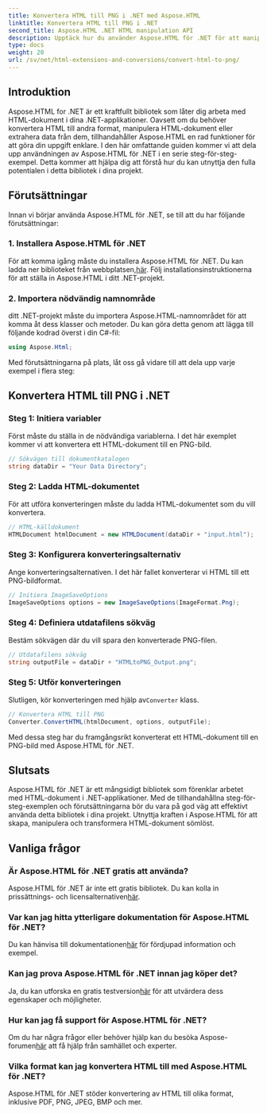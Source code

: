 ```yaml
---
title: Konvertera HTML till PNG i .NET med Aspose.HTML
linktitle: Konvertera HTML till PNG i .NET
second_title: Aspose.HTML .NET HTML manipulation API
description: Upptäck hur du använder Aspose.HTML för .NET för att manipulera och konvertera HTML-dokument. Steg-för-steg-guide för effektiv .NET-utveckling.
type: docs
weight: 20
url: /sv/net/html-extensions-and-conversions/convert-html-to-png/
---
```


## Introduktion

Aspose.HTML for .NET är ett kraftfullt bibliotek som låter dig arbeta med HTML-dokument i dina .NET-applikationer. Oavsett om du behöver konvertera HTML till andra format, manipulera HTML-dokument eller extrahera data från dem, tillhandahåller Aspose.HTML en rad funktioner för att göra din uppgift enklare. I den här omfattande guiden kommer vi att dela upp användningen av Aspose.HTML för .NET i en serie steg-för-steg-exempel. Detta kommer att hjälpa dig att förstå hur du kan utnyttja den fulla potentialen i detta bibliotek i dina projekt.

## Förutsättningar

Innan vi börjar använda Aspose.HTML för .NET, se till att du har följande förutsättningar:

### 1. Installera Aspose.HTML för .NET

 För att komma igång måste du installera Aspose.HTML för .NET. Du kan ladda ner biblioteket från webbplatsen,[här](https://releases.aspose.com/html/net/). Följ installationsinstruktionerna för att ställa in Aspose.HTML i ditt .NET-projekt.

### 2. Importera nödvändig namnområde

ditt .NET-projekt måste du importera Aspose.HTML-namnområdet för att komma åt dess klasser och metoder. Du kan göra detta genom att lägga till följande kodrad överst i din C#-fil:

```csharp
using Aspose.Html;
```

Med förutsättningarna på plats, låt oss gå vidare till att dela upp varje exempel i flera steg:

## Konvertera HTML till PNG i .NET

### Steg 1: Initiera variabler

Först måste du ställa in de nödvändiga variablerna. I det här exemplet kommer vi att konvertera ett HTML-dokument till en PNG-bild.

```csharp
// Sökvägen till dokumentkatalogen
string dataDir = "Your Data Directory";
```

### Steg 2: Ladda HTML-dokumentet

För att utföra konverteringen måste du ladda HTML-dokumentet som du vill konvertera. 

```csharp
// HTML-källdokument
HTMLDocument htmlDocument = new HTMLDocument(dataDir + "input.html");
```

### Steg 3: Konfigurera konverteringsalternativ

Ange konverteringsalternativen. I det här fallet konverterar vi HTML till ett PNG-bildformat.

```csharp
// Initiera ImageSaveOptions
ImageSaveOptions options = new ImageSaveOptions(ImageFormat.Png);
```

### Steg 4: Definiera utdatafilens sökväg

Bestäm sökvägen där du vill spara den konverterade PNG-filen.

```csharp
// Utdatafilens sökväg
string outputFile = dataDir + "HTMLtoPNG_Output.png";
```

### Steg 5: Utför konverteringen

 Slutligen, kör konverteringen med hjälp av`Converter` klass.

```csharp
// Konvertera HTML till PNG
Converter.ConvertHTML(htmlDocument, options, outputFile);
```

Med dessa steg har du framgångsrikt konverterat ett HTML-dokument till en PNG-bild med Aspose.HTML för .NET.

## Slutsats

Aspose.HTML för .NET är ett mångsidigt bibliotek som förenklar arbetet med HTML-dokument i .NET-applikationer. Med de tillhandahållna steg-för-steg-exemplen och förutsättningarna bör du vara på god väg att effektivt använda detta bibliotek i dina projekt. Utnyttja kraften i Aspose.HTML för att skapa, manipulera och transformera HTML-dokument sömlöst.

## Vanliga frågor

### Är Aspose.HTML för .NET gratis att använda?
 Aspose.HTML för .NET är inte ett gratis bibliotek. Du kan kolla in prissättnings- och licensalternativen[här](https://purchase.aspose.com/buy).

### Var kan jag hitta ytterligare dokumentation för Aspose.HTML för .NET?
 Du kan hänvisa till dokumentationen[här](https://reference.aspose.com/html/net/) för fördjupad information och exempel.

### Kan jag prova Aspose.HTML för .NET innan jag köper det?
 Ja, du kan utforska en gratis testversion[här](https://releases.aspose.com/) för att utvärdera dess egenskaper och möjligheter.

### Hur kan jag få support för Aspose.HTML för .NET?
 Om du har några frågor eller behöver hjälp kan du besöka Aspose-forumen[här](https://forum.aspose.com/) att få hjälp från samhället och experter.

### Vilka format kan jag konvertera HTML till med Aspose.HTML för .NET?
Aspose.HTML för .NET stöder konvertering av HTML till olika format, inklusive PDF, PNG, JPEG, BMP och mer.